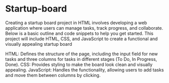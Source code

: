 # Startup-board
Creating a startup board project in HTML involves developing a web application where users can manage tasks, track progress, and collaborate. Below is a basic outline and code snippets to help you get started. This project will include HTML, CSS, and JavaScript to create a functional and visually appealing startup board


HTML: Defines the structure of the page, including the input field for new tasks and three columns for tasks in different stages (To Do, In Progress, Done).
CSS: Provides styling to make the board look clean and visually appealing.
JavaScript: Handles the functionality, allowing users to add tasks and move them between columns by clicking.
